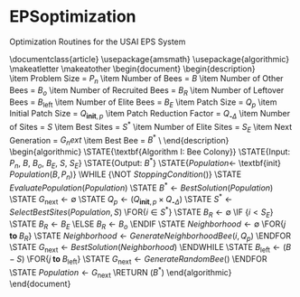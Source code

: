  # EPSoptimization
Optimization Routines for the USAI EPS System

\documentclass{article}
\usepackage{amsmath}
\usepackage{algorithmic}
\makeatletter
\makeatother
\begin{document}
\begin{description}  
\item Problem Size = $P_n$ 
\item Number of Bees = $B$ 
\item Number of Other Bees = $B_o$
\item Number of Recruited Bees = $B_R$
\item Number of Leftover Bees = $B_\text{left}$
\item Number of Elite Bees = $B_E$
\item Patch Size = $Q_p$
\item Initial Patch Size = $Q_{\textbf{init},p}$
\item Patch Reduction Factor = $Q_{\textbf{-}\Delta}$
\item Number of Sites = $S$
\item Best Sites = $S^*$
\item Number of Elite Sites = $S_E$
\item Next Generation = $G_next$
\item Best Bee = $B^*$
\\
\end{description}
\begin{algorithmic}
\STATE{\textbf{Algorithm I: Bee Colony}}
\STATE{Input: $P_n$, $B$, $B_o$, $B_E$, $S$, $S_E$}
\STATE{Output: $B^*$} 
\STATE{$Population \gets$ \textbf{init} $Population(B, P_n)$}
\WHILE {\NOT $Stopping Condition()$} 
        \STATE $Evaluate Population(Population)$
        \STATE $B^* \gets BestSolution(Population)$
        \STATE $G_\text{next} \gets \emptyset$
        \STATE $Q_p \gets (Q_{\textbf{init},p}\times Q_{\textbf{-}\Delta})$
        \STATE $S^* \gets SelectBestSites(Population, S)$
\FOR{$i \in S^*$}
    \STATE $B_R \gets \emptyset$
        \IF {$i < S_E$}
        \STATE $B_R \gets B_E$
        \ELSE $B_R \gets B_o$
        \ENDIF
        \STATE $Neighborhood \gets \emptyset$
    \FOR{$j \textbf{ to } B_R$}
    \STATE $Neighborhood \gets GenerateNeighborhoodBee(i,Q_p)$
\ENDFOR 
\STATE $G_\text{next} \gets BestSolution(Neighborhood)$
\ENDWHILE
\STATE $B_\text{left} \gets (B - S)$
\FOR{$j \textbf{ to } B_\text{left}$}
\STATE $G_\text{next} \gets GenerateRandomBee()$
\ENDFOR
\STATE $Population \gets G_\text{next}$ 
\RETURN $(B^*)$
\end{algorithmic}
\end{document}
